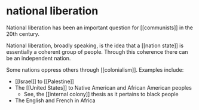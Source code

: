 # national liberation

National liberation has been an important question for [[communists]] in the 20th century.

National liberation, broadly speaking, is the idea that a [[nation state]] is essentially a coherent group of people. Through this coherence there can be an independent nation.

Some nations oppress others through [[colonialism]]. Examples include:

-   [[Israel]] to [[Palestine]]
-   The [[United States]] to Native American and African American peoples
    -   See, the [[internal colony]] thesis as it pertains to black people
-   The English and French in Africa

